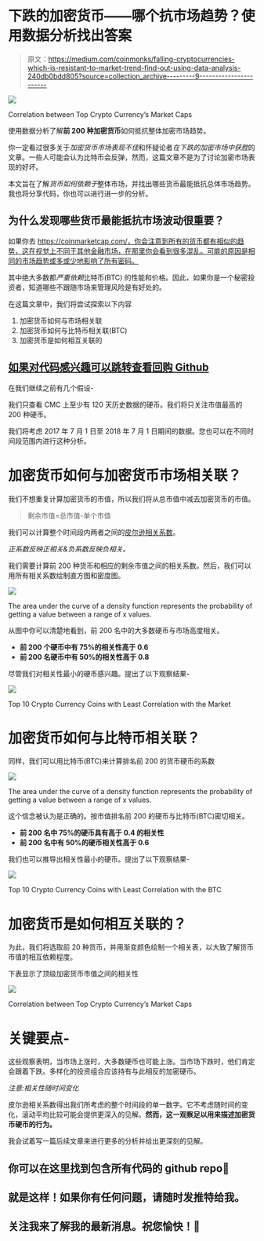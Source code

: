 # 下跌的加密货币——哪个抗市场趋势？使用数据分析找出答案

> 原文：<https://medium.com/coinmonks/falling-cryptocurrencies-which-is-resistant-to-market-trend-find-out-using-data-analysis-240db0bdd805?source=collection_archive---------9----------------------->

![](img/f929fcd2b8a13644d80dd31313a1a486.png)

Correlation between Top Crypto Currency’s Market Caps

使用数据分析了解**前 200 种加密货币**如何抵抗整体加密市场趋势。

你一定看过很多关于*加密货币市场表现不佳*和怀疑论者*在下跌的加密市场中获胜*的文章。一些人可能会认为比特币会反弹，然而，这篇文章不是为了讨论加密市场表现的好坏。

本文旨在了解*货币如何依赖于*整体市场，并找出哪些货币最能抵抗总体市场趋势。我也将分享代码，你也可以进行进一步的分析。

## 为什么发现哪些货币最能抵抗市场波动很重要？

如果你去 https://coinmarketcap.com/，你会注意到所有的货币都有相似的趋势，这在视觉上不同于其他金融市场，在那里你会看到很多混乱。可能的原因是相同的市场趋势或多或少地影响了所有密码。

其中绝大多数都*严重依赖*比特币(BTC) 的性能和价格。因此，如果你是一个秘密投资者，知道哪些不跟随市场来管理风险是有好处的。

在这篇文章中，我们将尝试探索以下内容

1.  加密货币如何与市场相关联
2.  加密货币如何与比特币相关联(BTC)
3.  加密货币是如何相互关联的

## [如果对代码感兴趣可以跳转查看回购 Github](https://github.com/tstreamDOTh/Crypto-Currency-Market-Resistance-EDA)

在我们继续之前有几个假设-

我们只查看 CMC 上至少有 120 天历史数据的硬币。我们将只关注市值最高的 200 种硬币。

我们将考虑 2017 年 7 月 1 日至 2018 年 7 月 1 日期间的数据。您也可以在不同时间段范围内进行这种分析。

# **加密货币如何与**加密货币**市场相关联？**

我们不想重复计算加密货币的市值，所以我们将从总市值中减去加密货币的市值。

> 剩余市值=总市值-单个市值

我们可以计算整个时间段内两者之间的[皮尔逊相关系数](https://en.wikipedia.org/wiki/Pearson_correlation_coefficient)。

*正系数反映正相关&负系数反映负相关。*

我们需要计算前 200 种货币和相应的剩余市值之间的相关系数。然后，我们可以用所有相关系数绘制直方图和密度图。

![](img/d6faf5a20498e84d0f8da0a99a4c3cc7.png)

The area under the curve of a density function represents the probability of getting a value between a range of x values.

从图中你可以清楚地看到，前 200 名中的大多数硬币与市场高度相关。

*   **前 200 个硬币中有 75%的相关性高于 0.6**
*   **前 200 名硬币中有 50%的相关性高于 0.8**

尽管我们对相关性最小的硬币感兴趣。提出了以下观察结果-

![](img/6df2034accd879fb5f5f223b196c4daa.png)

Top 10 Crypto Currency Coins with Least Correlation with the Market

# 加密货币如何与比特币相关联？

同样，我们可以用比特币(BTC)来计算排名前 200 的货币硬币的系数

![](img/c5e4a83dc9b177678e3289787b14d2ed.png)

The area under the curve of a density function represents the probability of getting a value between a range of x values.

这个信念被认为是正确的。按市值排名前 200 的硬币与比特币(BTC)密切相关。

*   **前 200 名中 75%的硬币具有高于 0.4 的相关性**
*   **前 200 名中有 50%的硬币相关性高于 0.6**

我们也可以推导出相关性最小的硬币。提出了以下观察结果-

![](img/93dc607eec7d331241eb3087dd5b8365.png)

Top 10 Crypto Currency Coins with Least Correlation with the BTC

# 加密货币是如何相互关联的？

为此，我们将选取前 20 种货币，并用渐变颜色绘制一个相关表，以大致了解货币市值的相互依赖程度。

下表显示了顶级加密货币市值之间的相关性

![](img/f5dab6e5399c3f1af5b653c24375bd94.png)

Correlation between Top Crypto Currency’s Market Caps

# 关键要点-

这些观察表明，当市场上涨时，大多数硬币也可能上涨。当市场下跌时，他们肯定会跟着下跌。多样化的投资组合应该持有与此相反的加密硬币。

*注意:相关性随时间变化*

皮尔逊相关系数得出我们所考虑的整个时间段的单一数字。它不考虑随时间的变化，滚动平均比较可能会提供更深入的见解。**然而，这一观察足以用来描述加密货币硬币的行为。**

我会试着写一篇后续文章来进行更多的分析并给出更深刻的见解。

## 你可以在这里找到包含所有代码的 github repo🤖

## 就是这样！如果你有任何问题，请随时发推特给我。

## 关注我来了解我的最新消息。祝您愉快！🎉